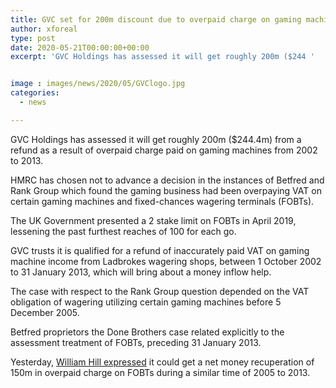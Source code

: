 ```yaml
---
title: GVC set for 200m discount due to overpaid charge on gaming machines
author: xforeal 
type: post
date: 2020-05-21T00:00:00+00:00
excerpt: 'GVC Holdings has assessed it will get roughly 200m ($244 '


image : images/news/2020/05/GVClogo.jpg
categories:
  - news

---
```

GVC Holdings has assessed it will get roughly 200m ($244.4m) from a refund as a result of overpaid charge paid on gaming machines from 2002 to 2013. 

HMRC has chosen not to advance a decision in the instances of Betfred and Rank Group which found the gaming business had been overpaying VAT on certain gaming machines and fixed-chances wagering terminals (FOBTs). 

The UK Government presented a 2 stake limit on FOBTs in April 2019, lessening the past furthest reaches of 100 for each go. 

GVC trusts it is qualified for a refund of inaccurately paid VAT on gaming machine income from Ladbrokes wagering shops, between 1 October 2002 to 31 January 2013, which will bring about a money inflow help. 

The case with respect to the Rank Group question depended on the VAT obligation of wagering utilizing certain gaming machines before 5 December 2005. 

Betfred proprietors the Done Brothers case related explicitly to the assessment treatment of FOBTs, preceding 31 January 2013. 

Yesterday, [William Hill expressed][1] it could get a net money recuperation of 150m in overpaid charge on FOBTs during a similar time of 2005 to 2013.

 [1]: #